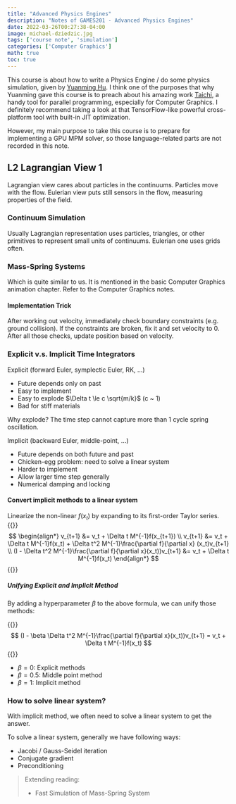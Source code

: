 ```yaml
---
title: "Advanced Physics Engines"
description: "Notes of GAMES201 - Advanced Physics Engines"
date: 2022-03-26T00:27:38-04:00
image: michael-dziedzic.jpg
tags: ['course note', 'simulation']
categories: ['Computer Graphics']
math: true
toc: true
---
```


This course is about how to write a Physics Engine / do some physics simulation, given by [Yuanming Hu](https://yuanming.taichi.graphics/). I think one of the purposes that why Yuanming gave this course is to preach about his amazing work [Taichi](https://taichi.graphics/), a handy tool for parallel programming, especially for Computer Graphics. I definitely recommend taking a look at that TensorFlow-like powerful cross-platform tool with built-in JIT optimization.

However, my main purpose to take this course is to prepare for implementing a GPU MPM solver, so those language-related parts are not recorded in this note.


## L2 Lagrangian View 1
Lagrangian view cares about particles in the continuums. Particles move with the flow. Eulerian view puts still sensors in the flow, measuring properties of the field.

### Continuum Simulation
Usually Lagrangian representation uses particles, triangles, or other primitives to represent small units of continuums. Eulerian one uses grids often.

### Mass-Spring Systems
Which is quite similar to us. It is mentioned in the basic Computer Graphics animation chapter. Refer to the Computer Graphics notes.

#### Implementation Trick
After working out velocity, immediately check boundary constraints (e.g. ground collision). If the constraints are broken, fix it and set velocity to 0. After all those checks, update position based on velocity.

### Explicit v.s. Implicit Time Integrators
Explicit (forward Euler, symplectic Euler, RK, ...)
- Future depends only on past
- Easy to implement
- Easy to explode $\Delta t \le c \sqrt{m/k}$ (c ~ 1)
- Bad for stiff materials

Why explode? The time step cannot capture more than 1 cycle spring oscillation.

Implicit (backward Euler, middle-point, ...)
- Future depends on both future and past
- Chicken-egg problem: need to solve a linear system
- Harder to implement
- Allow larger time step generally
- Numerical damping and locking

#### Convert implicit methods to a linear system
Linearize the non-linear $f(x_t)$ by expanding to its first-order Taylor series.
{{<asis>}}
$$
\begin{align*}
v_{t+1} &= v_t + \Delta t M^{-1}f(x_{t+1}) \\
v_{t+1} &= v_t + \Delta t M^{-1}f(x_t) + \Delta t^2 M^{-1}\frac{\partial f}{\partial x} (x_t)v_{t+1} \\
(I - \Delta t^2 M^{-1}\frac{\partial f}{\partial x}(x_t))v_{t+1} &= v_t + \Delta t M^{-1}f(x_t)
\end{align*}
$$
{{</asis>}}

##### Unifying Explicit and Implicit Method
By adding a hyperparameter $\beta$ to the above formula, we can unify those methods:

{{<asis>}}
$$
(I - \beta \Delta t^2 M^{-1}\frac{\partial f}{\partial x}(x_t))v_{t+1} = v_t + \Delta t M^{-1}f(x_t)
$$
{{</asis>}}

- $\beta = 0$: Explicit methods
- $\beta = 0.5$: Middle point method
- $\beta = 1$: Implicit method

### How to solve linear system?
With implicit method, we often need to solve a linear system to get the answer.

To solve a linear system, generally we have following ways:
- Jacobi / Gauss-Seidel iteration
- Conjugate gradient
- Preconditioning

> Extending reading:
> - Fast Simulation of Mass-Spring System
